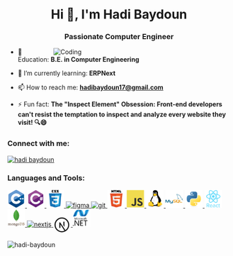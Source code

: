<h1 align="center">Hi 👋, I'm Hadi Baydoun</h1>
<h3 align="center">Passionate Computer Engineer</h3>
<img align="right" alt="Coding" width="400" src="https://cdn.dribbble.com/users/1162077/screenshots/3848914/programmer.gif">

- 📄 Education: **B.E. in Computer Engineering**

- 🌱 I’m currently learning: **ERPNext**

- 📫 How to reach me: **hadibaydoun17@gmail.com**

- ⚡ Fun fact: **The "Inspect Element" Obsession: Front-end developers can't resist the temptation to inspect and analyze every website they visit! 🔍😄**

<h3 align="left">Connect with me:</h3>
<p align="left">
<a href="https://www.linkedin.com/in/hadi-baydoun-54431621b/" target="blank"><img align="center" src="https://raw.githubusercontent.com/rahuldkjain/github-profile-readme-generator/master/src/images/icons/Social/linked-in-alt.svg" alt="hadi baydoun" height="30" width="40" /></a>
</p>

<h3 align="left">Languages and Tools:</h3>
<p align="left"> 
  <a href="https://www.w3schools.com/cpp/" target="_blank" rel="noreferrer"> <img src="https://raw.githubusercontent.com/devicons/devicon/master/icons/cplusplus/cplusplus-original.svg" alt="cplusplus" width="40" height="40"/> </a> 
  <a href="https://www.w3schools.com/cs/" target="_blank" rel="noreferrer"> <img src="https://raw.githubusercontent.com/devicons/devicon/master/icons/csharp/csharp-original.svg" alt="csharp" width="40" height="40"/> </a> 
  <a href="https://www.w3schools.com/css/" target="_blank" rel="noreferrer"> <img src="https://raw.githubusercontent.com/devicons/devicon/master/icons/css3/css3-original-wordmark.svg" alt="css3" width="40" height="40"/> </a> 
  <a href="https://www.figma.com/" target="_blank" rel="noreferrer"> <img src="https://www.vectorlogo.zone/logos/figma/figma-icon.svg" alt="figma" width="40" height="40"/> </a> 
  <a href="https://git-scm.com/" target="_blank" rel="noreferrer"> <img src="https://www.vectorlogo.zone/logos/git-scm/git-scm-icon.svg" alt="git" width="40" height="40"/> </a> 
  <a href="https://www.w3.org/html/" target="_blank" rel="noreferrer"> <img src="https://raw.githubusercontent.com/devicons/devicon/master/icons/html5/html5-original-wordmark.svg" alt="html5" width="40" height="40"/> </a>  
  <a href="https://developer.mozilla.org/en-US/docs/Web/JavaScript" target="_blank" rel="noreferrer"> <img src="https://raw.githubusercontent.com/devicons/devicon/master/icons/javascript/javascript-original.svg" alt="javascript" width="40" height="40"/> </a> 
  <a href="https://www.linux.org/" target="_blank" rel="noreferrer"> <img src="https://raw.githubusercontent.com/devicons/devicon/master/icons/linux/linux-original.svg" alt="linux" width="40" height="40"/> </a> 
  <a href="https://www.mysql.com/" target="_blank" rel="noreferrer"> <img src="https://raw.githubusercontent.com/devicons/devicon/master/icons/mysql/mysql-original-wordmark.svg" alt="mysql" width="40" height="40"/> </a> 
  <a href="https://www.python.org" target="_blank" rel="noreferrer"> <img src="https://raw.githubusercontent.com/devicons/devicon/master/icons/python/python-original.svg" alt="python" width="40" height="40"/> </a> 
  <a href="https://reactjs.org/" target="_blank" rel="noreferrer"> <img src="https://raw.githubusercontent.com/devicons/devicon/master/icons/react/react-original-wordmark.svg" alt="react" width="40" height="40"/> </a> 
<!--   <a href="https://www.adobe.com/products/xd.html" target="_blank" rel="noreferrer"> <img src="https://cdn.worldvectorlogo.com/logos/adobe-xd.svg" alt="xd" width="40" height="40"/> </a>
  <a href="https://frappeframework.com/" target="_blank" rel="noreferrer"> <img src="https://frappeframework.com/files/frappe-framework-logo.svg" alt="frappe" width="40" height="40"/> </a>
  <a href="https://erpnext.com/" target="_blank" rel="noreferrer"> <img src="https://erpnext.com/files/erpnext-logo.svg" alt="erpnext" width="40" height="40"/> </a> -->
  <a href="https://www.mongodb.com/" target="_blank" rel="noreferrer"> <img src="https://raw.githubusercontent.com/devicons/devicon/master/icons/mongodb/mongodb-original-wordmark.svg" alt="mongodb" width="40" height="40"/> </a>
  <a href="https://nextjs.org/" target="_blank" rel="noreferrer">
  <img src="https://cdn.worldvectorlogo.com/logos/nextjs-2.svg" alt="nextjs" width="40" height="40"/>
  <svg xmlns="http://www.w3.org/2000/svg" width="40" height="40" viewBox="0 0 48 48" style="vertical-align: middle;">
    <path fill="currentColor" d="M24 4C12.972 4 4 12.972 4 24s8.972 20 20 20 20-8.972 20-20S35.028 4 24 4zm0 3c9.374 0 17 7.626 17 17 0 5.852-2.972 11.02-7.486 14.08L19.742 17.66c-.367-.547-1.055-.786-1.682-.596-.63.194-1.06.777-1.06 1.436v12.5c0 .828.672 1.5 1.5 1.5s1.5-.672 1.5-1.5v-8.094L30.877 39.533C28.771 40.468 26.448 41 24 41c-9.374 0-17-7.626-17-17S14.626 7 24 7zm5.5 8c-.828 0-1.5.672-1.5 1.5v8.486L31 29.289V16.5c0-.828-.672-1.5-1.5-1.5z"/>
  </svg>
</a>
  <a href="https://dotnet.microsoft.com/apps/aspnet" target="_blank" rel="noreferrer"> <img src="https://raw.githubusercontent.com/devicons/devicon/master/icons/dot-net/dot-net-original-wordmark.svg" alt="aspnet" width="40" height="40"/> </a>
</p>

<p><img align="center" src="https://github-readme-stats.vercel.app/api/top-langs?username=hadi-baydoun&show_icons=true&locale=en&layout=compact" alt="hadi-baydoun" /></p>

